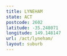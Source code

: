 ```yaml
---
title: LYNEHAM
state: ACT
postcode: 2602
latitude: -35.248071
longitude: 149.148147
url: /act/lyneham/
layout: suburb
---
```

